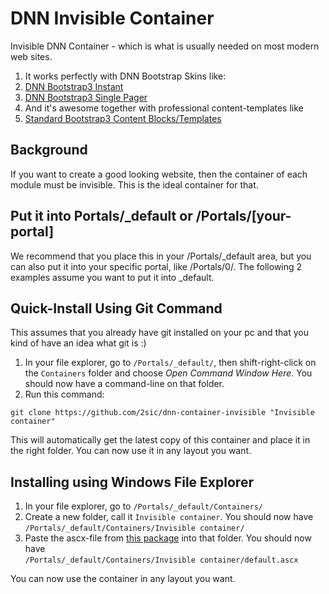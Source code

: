 # DNN Invisible Container
Invisible DNN Container - which is what is usually needed on most modern web sites. 

1. It works perfectly with DNN Bootstrap Skins like:
  1. [DNN Bootstrap3 Instant](https://github.com/2sic/dnn-theme-bootstrap3-instant)
  2. [DNN Bootstrap3 Single Pager](https://github.com/2sic/dnn-theme-bootstrap3-single-pager)
2. And it's awesome together with professional content-templates like
  1. [Standard Bootstrap3 Content Blocks/Templates](https://github.com/2sic/2sxc-content-bootstrap3)

## Background
If you want to create a good looking website, then the container of each module must be invisible. This is the ideal container for that. 

## Put it into Portals/\_default or /Portals/[your-portal]
We recommend that you place this in your /Portals/\_default area, but you can also put it into your specific portal, like /Portals/0/.
The following 2 examples assume you want to put it into \_default. 

## Quick-Install Using Git Command
This assumes that you already have git installed on your pc and that you kind of have an idea what git is :)

1. In your file explorer, go to `/Portals/_default/`, then shift-right-click on the `Containers` folder and choose _Open Command Window Here_. You should now have a command-line on that folder. 
2. Run this command: 
```
git clone https://github.com/2sic/dnn-container-invisible "Invisible container"
```

This will automatically get the latest copy of this container and place it in the right folder. You can now use it in any layout you want. 

## Installing using Windows File Explorer

1. In your file explorer, go to `/Portals/_default/Containers/`
2. Create a new folder, call it `Invisible container`. You should now have  
`/Portals/_default/Containers/Invisible container/`
3. Paste the ascx-file from [this package](https://github.com/2sic/dnn-container-invisible/archive/master.zip) into that folder. You should now have  
`/Portals/_default/Containers/Invisible container/default.ascx`

You can now use the container in any layout you want. 
